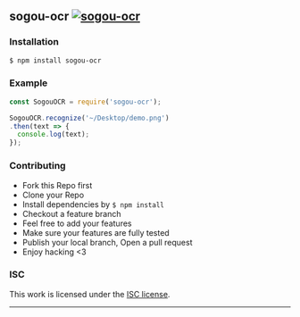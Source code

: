 ## sogou-ocr [![sogou-ocr](https://img.shields.io/npm/v/sogou-ocr.svg)](https://npmjs.org/sogou-ocr)

> 

### Installation

```bash
$ npm install sogou-ocr
```

### Example

```js
const SogouOCR = require('sogou-ocr');

SogouOCR.recognize('~/Desktop/demo.png')
.then(text => {
  console.log(text);
});
```

### Contributing
- Fork this Repo first
- Clone your Repo
- Install dependencies by `$ npm install`
- Checkout a feature branch
- Feel free to add your features
- Make sure your features are fully tested
- Publish your local branch, Open a pull request
- Enjoy hacking <3

### ISC

This work is licensed under the [ISC license](./LICENSE).

---